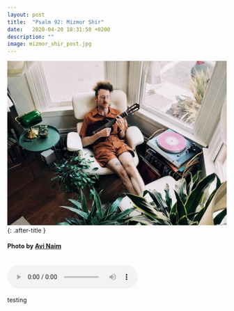 ```yaml
---
layout: post
title:  "Psalm 92: Mizmor Shir"
date:   2020-04-20 18:31:58 +0200
description: ""
image: mizmor_shir_post.jpg
---
```


![here all along photo](/assets/images/mizmor_shir_post.jpg){: .after-title }
<h4 class="post-meta-front-page">Photo by <a href="https://unsplash.com/@avinaim">Avi Naim</a></h4>
<br/>



<audio controls="controls" src="/assets/audio/MizmorShir.mp3">
    Your browser does not support the HTML5 Audio element.
</audio>

testing


